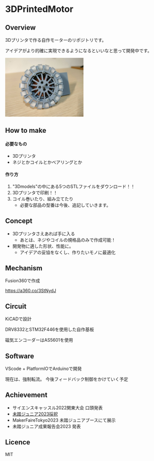# 3DPrintedMotor

## Overview
3Dプリンタで作る自作モーターのリポジトリです。

アイデアがより的確に実現できるようになるといいなと思って開発中です。

<img src="https://github.com/Jun-robot/3DPrintedMotor/blob/main/readme.jpg" width="50%">

## How to make
#### 必要なもの
- 3Dプリンタ
- ネジとかコイルとかベアリングとか

#### 作り方
1. "3Dmodels"の中にある5つのSTLファイルをダウンロード！！
1. 3Dプリンタで印刷！！
1. コイル巻いたり、組み立てたり
   - 必要な部品の型番は今後、追記していきます。

## Concept
- 3Dプリンタさえあれば手に入る
  - あとは、ネジやコイルの規格品のみで作成可能！
- 開発物に適した形状、性能に。
  - アイデアの妥協をなくし、作りたいモノに最適化

## Mechanism
Fusion360で作成

https://a360.co/3StNydJ

## Circuit
KiCADで設計

DRV8332とSTM32F446を使用した自作基板

磁気エンコーダーはAS5601を使用

## Software
VScode + PlatformIOでArduinoで開発

現在は、強制転流。
今後フィードバック制御をかけていく予定

## Achievement
- サイエンスキャッスル2022関東大会 口頭発表
- [未踏ジュニア2023採択](https://jr.mitou.org/projects/2023/3d_printed_brushless_motor)
- MakerFaireTokyo2023 未踏ジュニアブースにて展示
- 未踏ジュニア成果報告会2023 発表

## Licence
MIT
